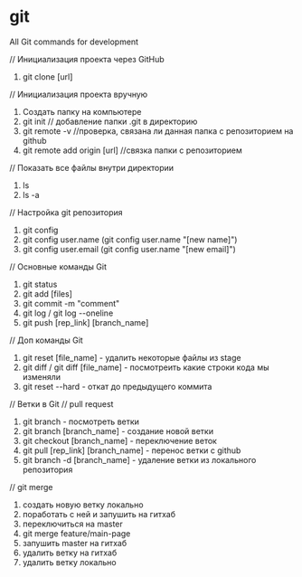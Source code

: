 # git
All Git commands for development

// Инициализация проекта через GitHub 
1) git clone [url]

// Инициализация проекта вручную
1) Создать папку на компьютере
2) git init // добавление папки .git в директорию
3) git remote -v //проверка, связана ли данная папка с репозиторием на github
4) git remote add origin [url] //связка папки с репозиторием


// Показать все файлы внутри директории
1) ls
2) ls -a

// Настройка git репозитория
1) git config
2) git config user.name (git config user.name "[new name]")
3) git config user.email (git config user.name "[new email]")

// Основные команды Git
1) git status
2) git add [files]
3) git commit -m "comment"
4) git log / git log --oneline
5) git push [rep_link] [branch_name]

// Доп команды Git
1) git reset [file_name] - удалить некоторые файлы из stage
2) git diff / git diff [file_name] - посмотреить какие строки кода мы изменяли
3) git reset --hard - откат до предыдущего коммита

// Ветки в Git
// pull request
1) git branch - посмотреть ветки
2) git branch [branch_name] - создание новой ветки
3) git checkout [branch_name] - переключение веток
4) git pull [rep_link] [branch_name] - перенос ветки с github
5) git branch -d [branch_name] - удаление ветки из локального репозитория

// git merge
1) создать новую ветку локально
2) поработать с ней и запушить на гитхаб
3) переключиться на master
4) git merge feature/main-page
5) запушить master на гитхаб
6) удалить ветку на гитхаб
7) удалить ветку локально